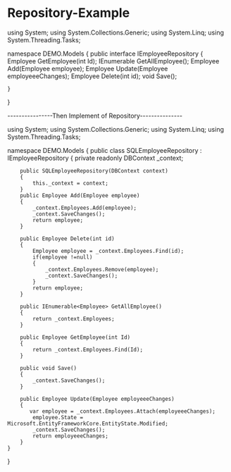 # Repository-Example

using System;
using System.Collections.Generic;
using System.Linq;
using System.Threading.Tasks;

namespace DEMO.Models
{
    public interface IEmployeeRepository
    {
        Employee GetEmployee(int Id);
        IEnumerable<Employee> GetAllEmployee();
        Employee Add(Employee employee);
        Employee Update(Employee employeeeChanges);
        Employee Delete(int id);
        void Save();
        
    }
}

----------------Then Implement of Repository---------------

using System;
using System.Collections.Generic;
using System.Linq;
using System.Threading.Tasks;

namespace DEMO.Models
{
    public class SQLEmployeeRepository : IEmployeeRepository
    {
        private readonly DBContext _context;

        public SQLEmployeeRepository(DBContext context)
        {
            this._context = context;
        }
        public Employee Add(Employee employee)
        {
            _context.Employees.Add(employee);
            _context.SaveChanges();
            return employee;
        }

        public Employee Delete(int id)
        {
            Employee employee = _context.Employees.Find(id);
            if(employee !=null) 
            {
                _context.Employees.Remove(employee);
                _context.SaveChanges();
            }
            return employee;
        }

        public IEnumerable<Employee> GetAllEmployee()
        {
            return _context.Employees;
        }

        public Employee GetEmployee(int Id)
        {
            return _context.Employees.Find(Id);
        }

        public void Save()
        {
            _context.SaveChanges();
        }

        public Employee Update(Employee employeeeChanges)
        {
           var employee = _context.Employees.Attach(employeeeChanges);
            employee.State = Microsoft.EntityFrameworkCore.EntityState.Modified;
            _context.SaveChanges();
            return employeeeChanges;
        }
    }
}
